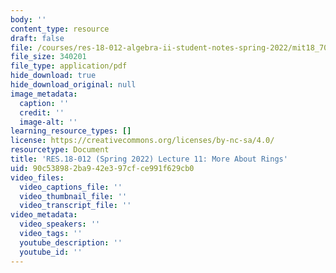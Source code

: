```yaml
---
body: ''
content_type: resource
draft: false
file: /courses/res-18-012-algebra-ii-student-notes-spring-2022/mit18_702s22_lect11.pdf
file_size: 340201
file_type: application/pdf
hide_download: true
hide_download_original: null
image_metadata:
  caption: ''
  credit: ''
  image-alt: ''
learning_resource_types: []
license: https://creativecommons.org/licenses/by-nc-sa/4.0/
resourcetype: Document
title: 'RES.18-012 (Spring 2022) Lecture 11: More About Rings'
uid: 90c53898-2ba9-42e3-97cf-ce991f629cb0
video_files:
  video_captions_file: ''
  video_thumbnail_file: ''
  video_transcript_file: ''
video_metadata:
  video_speakers: ''
  video_tags: ''
  youtube_description: ''
  youtube_id: ''
---
```

